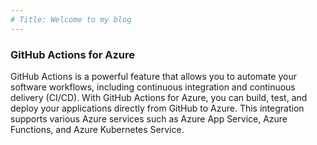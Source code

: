```yaml
---
# Title: Welcome to my blog
---
```


### GitHub Actions for Azure
GitHub Actions is a powerful feature that allows you to automate your software workflows, including continuous integration and continuous delivery (CI/CD). With GitHub Actions for Azure, you can build, test, and deploy your applications directly from GitHub to Azure. This integration supports various Azure services such as Azure App Service, Azure Functions, and Azure Kubernetes Service.
